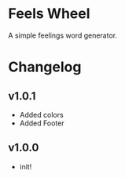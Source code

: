 # Feels Wheel

A simple feelings word generator.

# Changelog

## v1.0.1

-   Added colors
-   Added Footer

## v1.0.0

-   init!

